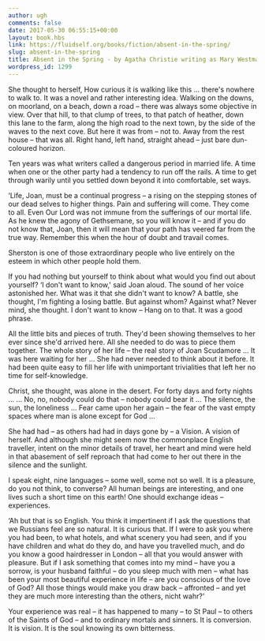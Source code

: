 ```yaml
---
author: ugh
comments: false
date: 2017-05-30 06:55:15+00:00
layout: book.hbs
link: https://fluidself.org/books/fiction/absent-in-the-spring/
slug: absent-in-the-spring
title: Absent in the Spring - by Agatha Christie writing as Mary Westmacott
wordpress_id: 1299
---
```


She thought to herself, How curious it is walking like this … there's nowhere to walk to. It was a novel and rather interesting idea. Walking on the downs, on moorland, on a beach, down a road – there was always some objective in view. Over that hill, to that clump of trees, to that patch of heather, down this lane to the farm, along the high road to the next town, by the side of the waves to the next cove. But here it was from – not to. Away from the rest house – that was all. Right hand, left hand, straight ahead – just bare dun-coloured horizon.

Ten years was what writers called a dangerous period in married life. A time when one or the other party had a tendency to run off the rails. A time to get through warily until you settled down beyond it into comfortable, set ways.

‘Life, Joan, must be a continual progress – a rising on the stepping stones of our dead selves to higher things. Pain and suffering will come. They come to all. Even Our Lord was not immune from the sufferings of our mortal life. As he knew the agony of Gethsemane, so you will know it – and if you do not know that, Joan, then it will mean that your path has veered far from the true way. Remember this when the hour of doubt and travail comes.

Sherston is one of those extraordinary people who live entirely on the esteem in which other people hold them.

If you had nothing but yourself to think about what would you find out about yourself? ‘I don't want to know,' said Joan aloud. The sound of her voice astonished her. What was it that she didn't want to know? A battle, she thought, I'm fighting a losing battle. But against whom? Against what? Never mind, she thought. I don't want to know – Hang on to that. It was a good phrase.

All the little bits and pieces of truth. They'd been showing themselves to her ever since she'd arrived here. All she needed to do was to piece them together. The whole story of her life – the real story of Joan Scudamore … It was here waiting for her … She had never needed to think about it before. It had been quite easy to fill her life with unimportant trivialities that left her no time for self-knowledge.

Christ, she thought, was alone in the desert. For forty days and forty nights … … No, no, nobody could do that – nobody could bear it … The silence, the sun, the loneliness … Fear came upon her again – the fear of the vast empty spaces where man is alone except for God …

She had had – as others had had in days gone by – a Vision. A vision of herself. And although she might seem now the commonplace English traveller, intent on the minor details of travel, her heart and mind were held in that abasement of self reproach that had come to her out there in the silence and the sunlight.

I speak eight, nine languages – some well, some not so well. It is a pleasure, do you not think, to converse? All human beings are interesting, and one lives such a short time on this earth! One should exchange ideas – experiences.

‘Ah but that is so English. You think it impertinent if I ask the questions that we Russians feel are so natural. It is curious that. If I were to ask you where you had been, to what hotels, and what scenery you had seen, and if you have children and what do they do, and have you travelled much, and do you know a good hairdresser in London – all that you would answer with pleasure. But if I ask something that comes into my mind – have you a sorrow, is your husband faithful – do you sleep much with men – what has been your most beautiful experience in life – are you conscious of the love of God? All those things would make you draw back – affronted – and yet they are much more interesting than the others, nicht wahr?'

Your experience was real – it has happened to many – to St Paul – to others of the Saints of God – and to ordinary mortals and sinners. It is conversion. It is vision. It is the soul knowing its own bitterness.
